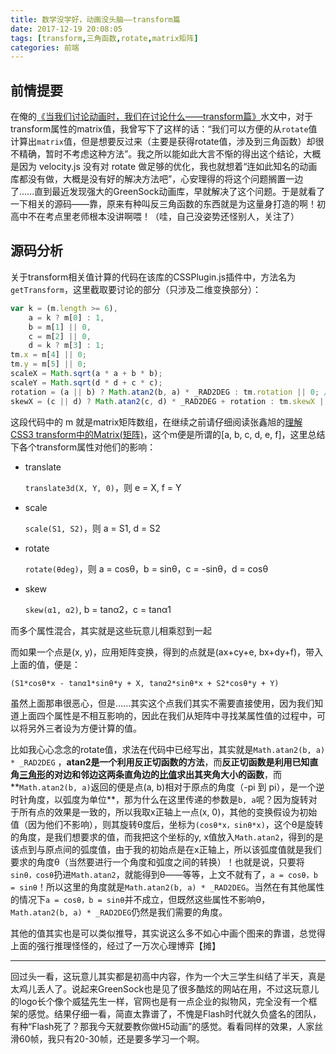 ```yaml
---
title: 数学没学好，动画没头脑——transform篇
date: 2017-12-19 20:08:05
tags: [transform,三角函数,rotate,matrix矩阵]
categories: 前端
---
```


## 前情提要

在俺的[《当我们讨论动画时，我们在讨论什么——transform篇》](http://b-sirius.me/2017/04/19/%E5%8A%A8%E7%94%BBtransform%E7%AF%87/)水文中，对于transform属性的matrix值，我曾写下了这样的话：“我们可以方便的从`rotate`值计算出`matrix`值，但是想要反过来（主要是获得rotate值，涉及到三角函数）却很不精确，暂时不考虑这种方法”。我之所以能如此大言不惭的得出这个结论，大概是因为 velocity.js 没有对 rotate 做足够的优化，我也就想着“连如此知名的动画库都没有做，大概是没有好的解决方法吧”，心安理得的将这个问题搁置一边了......直到最近发现强大的GreenSock动画库，早就解决了这个问题。于是就看了一下相关的源码——靠，原来有种叫反三角函数的东西就是为这量身打造的啊！初高中不在考点里老师根本没讲啊喂！（哇，自己没姿势还怪别人，关注了）

## 源码分析

关于transform相关值计算的代码在该库的CSSPlugin.js插件中，方法名为`getTransform`，这里截取要讨论的部分（只涉及二维变换部分）：

```Javascript
var k = (m.length >= 6),
    a = k ? m[0] : 1,
    b = m[1] || 0,
    c = m[2] || 0,
    d = k ? m[3] : 1;
tm.x = m[4] || 0;
tm.y = m[5] || 0;
scaleX = Math.sqrt(a * a + b * b);
scaleY = Math.sqrt(d * d + c * c);
rotation = (a || b) ? Math.atan2(b, a) * _RAD2DEG : tm.rotation || 0; //note: if scaleX is 0, we cannot accurately measure rotation. Same for skewX with a scaleY of 0. Therefore, we default to the previously recorded value (or zero if that doesn't exist).
skewX = (c || d) ? Math.atan2(c, d) * _RAD2DEG + rotation : tm.skewX || 0;
```

这段代码中的 m 就是matrix矩阵数组，在继续之前请仔细阅读张鑫旭的[理解CSS3 transform中的Matrix(矩阵)](http://www.zhangxinxu.com/wordpress/2012/06/css3-transform-matrix-%E7%9F%A9%E9%98%B5/)，这个m便是所谓的[a, b, c, d, e, f]，这里总结下各个transform属性对他们的影响：

- translate

  `translate3d(X, Y, 0)`，则 e = X, f = Y

- scale

  `scale(S1, S2)`，则 a = S1, d = S2

- rotate

  `rotate(θdeg)`，则 a = cosθ，b = sinθ，c = -sinθ，d = cosθ

- skew

  `skew(α1, α2)`, b = tanα2，c = tanα1

而多个属性混合，其实就是这些玩意儿相乘怼到一起

而如果一个点是(x, y)，应用矩阵变换，得到的点就是(ax+cy+e, bx+dy+f)，带入上面的值，便是：

`(S1*cosθ*x - tanα1*sinθ*y + X, tanα2*sinθ*x + S2*cosθ*y + Y)`

虽然上面那串很恶心，但是…...其实这个点我们其实不需要直接使用，因为我们知道上面四个属性是不相互影响的，因此在我们从矩阵中寻找某属性值的过程中，可以将另外三者设为方便计算的值。

比如我心心念念的rotate值，求法在代码中已经写出，其实就是`Math.atan2(b, a) * _RAD2DEG` ，**atan2是一个利用反正切函数的方法**，而**反正切函数是利用已知直角[三角形](https://zh.wikipedia.org/wiki/%E4%B8%89%E8%A7%92%E5%BD%A2)的对边和邻边这两条直角边的[比值](https://zh.wikipedia.org/wiki/%E6%AF%94%E4%BE%8B)求出其夹角大小的函数**，而**`Math.atan2(b, a)`返回的便是点(a, b)相对于原点的角度（-pi 到 pi），是一个逆时针角度，以弧度为单位**，那为什么在这里传递的参数是`b, a`呢？因为旋转对于所有点的效果是一致的，所以我取x正轴上一点(x, 0)，其他的变换假设为初始值（因为他们不影响），则其旋转θ度后，坐标为`(cosθ*x，sinθ*x)`，这个θ是旋转的角度，是我们想要求的值，而我把这个坐标的y, x值放入`Math.atan2`，得到的是该点到与原点间的弧度值，由于我的初始点是在x正轴上，所以该弧度值就是我们要求的角度θ（当然要进行一个角度和弧度之间的转换）！也就是说，只要将`sinθ，cosθ`扔进`Math.atan2`，就能得到θ——等等，上文不就有了，`a = cosθ，b = sinθ`！所以这里的角度就是`Math.atan2(b, a) * _RAD2DEG`。当然在有其他属性的情况下`a = cosθ，b = sinθ`并不成立，但既然这些属性不影响θ，`Math.atan2(b, a) * _RAD2DEG`仍然是我们需要的角度。

其他的值其实也是可以类似推导，其实说这么多不如心中画个图来的靠谱，总觉得上面的强行推理怪怪的，经过了一万次心理博弈【摊】

------

回过头一看，这玩意儿其实都是初高中内容，作为一个大三学生纠结了半天，真是太鸡儿丢人了。说起来GreenSock也是见了很多酷炫的网站在用，不过这玩意儿的logo长个像个威猛先生一样，官网也是有一点企业的拟物风，完全没有一个框架的感觉。结果仔细一看，简直太靠谱了，不愧是Flash时代就久负盛名的团队，有种“Flash死了？那我今天就要教你做H5动画”的感觉。看看同样的效果，人家丝滑60帧，我只有20-30帧，还是要多学习一个啊。